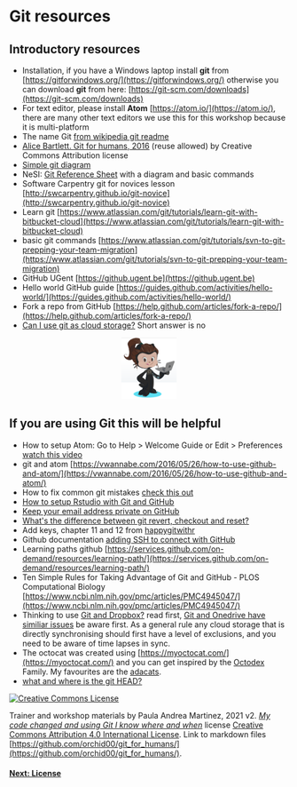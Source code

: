 # Git resources

## Introductory resources
- Installation, if you have a Windows laptop install **git** from [https://gitforwindows.org/](https://gitforwindows.org/) otherwise you can download **git** from here: [https://git-scm.com/downloads](https://git-scm.com/downloads)
- For text editor, please install **Atom** [https://atom.io/](https://atom.io/), there are many other text editors we use this for this workshop because it is multi-platform
- The name Git [from wikipedia git readme](https://en.wikipedia.org/wiki/Git)
- [Alice Bartlett. Git for humans, 2016](https://speakerdeck.com/alicebartlett/git-for-humans) (reuse allowed) by Creative Commons Attribution license
- [Simple git diagram](https://www.dougmahugh.com/envisioning-github/)
- NeSI: [Git Reference Sheet](https://support.nesi.org.nz/hc/en-gb/articles/360001508515-Git-Reference-Sheet) with a diagram and basic commands
- Software Carpentry git for novices lesson [http://swcarpentry.github.io/git-novice](http://swcarpentry.github.io/git-novice)
- Learn git [https://www.atlassian.com/git/tutorials/learn-git-with-bitbucket-cloud](https://www.atlassian.com/git/tutorials/learn-git-with-bitbucket-cloud)
- basic git commands	[https://www.atlassian.com/git/tutorials/svn-to-git-prepping-your-team-migration](https://www.atlassian.com/git/tutorials/svn-to-git-prepping-your-team-migration)
- GitHub UGent [https://github.ugent.be](https://github.ugent.be)
- Hello world GitHub guide [https://guides.github.com/activities/hello-world/](https://guides.github.com/activities/hello-world/)
- Fork a repo from GitHub [https://help.github.com/articles/fork-a-repo/](https://help.github.com/articles/fork-a-repo/)
- [Can I use git as cloud storage?](https://github.community/t/can-i-use-github-as-free-unlimited-cloud-storage-or-is-this-only-with-bitbucket-possible/1574) Short answer is no

<div align="center">
  <img width="100" height="110" src="./img/myoctocat.png">
</div>

## If you are using Git this will be helpful
- How to setup Atom: Go to Help > Welcome Guide or Edit > Preferences [watch this video](https://www.youtube.com/watch?v=U5POoGSrtGg)
- git and atom [https://vwannabe.com/2016/05/26/how-to-use-github-and-atom/](https://vwannabe.com/2016/05/26/how-to-use-github-and-atom/)
- How to fix common git mistakes [check this out](https://ohshitgit.com/)
- [How to setup Rstudio with Git and GitHub](http://happygitwithr.com/rstudio-git-github.html)
- [Keep your email address private on GitHub](https://help.github.com/articles/setting-your-commit-email-address-on-github/)
- [What's the difference between git revert, checkout and reset?](https://stackoverflow.com/questions/8358035/whats-the-difference-between-git-revert-checkout-and-reset)
- Add keys, chapter 11 and 12 from [happygitwithr](http://happygitwithr.com/credential-caching.html#credential-caching)
- Github documentation [adding SSH to connect with GitHub](https://docs.github.com/en/github/authenticating-to-github/connecting-to-github-with-ssh)
- Learning paths github [https://services.github.com/on-demand/resources/learning-path/](https://services.github.com/on-demand/resources/learning-path/)
- Ten Simple Rules for Taking Advantage of Git and GitHub - PLOS Computational Biology [https://www.ncbi.nlm.nih.gov/pmc/articles/PMC4945047/](https://www.ncbi.nlm.nih.gov/pmc/articles/PMC4945047/)
- Thinking to use [Git and Dropbox?](https://github.com/anishathalye/git-remote-dropbox) read first, [Git and Onedrive have similiar issues](https://www.permikkelsen.dk/how-to-host-your-git-repository-on-onedrive.html) be aware first. As a general rule any cloud storage that is directly synchronising should first have a level of exclusions, and you need to be aware of time lapses in sync.
- The octocat was created using [https://myoctocat.com/](https://myoctocat.com/) and you can get inspired by the [Octodex](https://octodex.github.com/) Family. My favourites are the [adacats](https://octodex.github.com/images/Adacats.png). 
- [what and where is the git HEAD?](https://backlog.com/git-tutorial/using-branches/git-switch-branches/)


[![Creative Commons License](https://i.creativecommons.org/l/by/4.0/88x31.png)](http://creativecommons.org/licenses/by/4.0/)

 Trainer and workshop materials by Paula Andrea Martinez, 2021 v2. *[My code changed and using Git I know where and when](https://orchid00.github.io/git_for_humans/)* license [Creative Commons Attribution 4.0 International License](http://creativecommons.org/licenses/by/4.0/). Link to markdown files [https://github.com/orchid00/git_for_humans/](https://github.com/orchid00/git_for_humans/).

#### [Next: License](./LICENSE.md)
